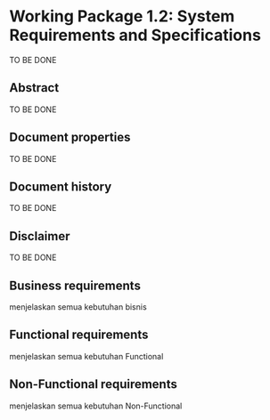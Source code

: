 # Working Package 1.2: System Requirements and Specifications

TO BE DONE

## Abstract

TO BE DONE

## Document properties

TO BE DONE

## Document history

TO BE DONE

## Disclaimer

TO BE DONE

## Business requirements

menjelaskan semua kebutuhan bisnis

## Functional requirements

menjelaskan semua kebutuhan Functional

## Non-Functional requirements

menjelaskan semua kebutuhan Non-Functional
